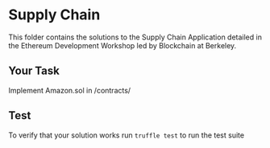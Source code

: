 # Supply Chain 
This folder contains the solutions to the Supply Chain Application detailed in the Ethereum Development Workshop led by Blockchain at Berkeley.

## Your Task
Implement Amazon.sol in /contracts/ 

## Test
To verify that your solution works run `truffle test` to run the test suite
